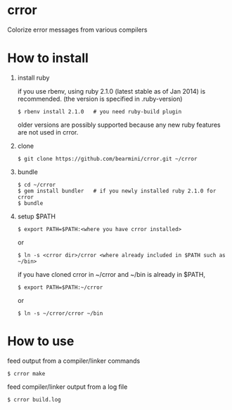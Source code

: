 crror
=====

Colorize error messages from various compilers


How to install
==============

1. install ruby

   if you use rbenv, using ruby 2.1.0 (latest stable as of Jan 2014) is recommended. (the version is specified in .ruby-version)
   ```
   $ rbenv install 2.1.0   # you need ruby-build plugin
   ```
   
   older versions are possibly supported because any new ruby features are not used in crror.
   

2. clone
   ```
   $ git clone https://github.com/bearmini/crror.git ~/crror
   ```

3. bundle
   ```
   $ cd ~/crror
   $ gem install bundler   # if you newly installed ruby 2.1.0 for crror
   $ bundle
   ```

4. setup $PATH

   ```
   $ export PATH=$PATH:<where you have crror installed>
   ```
   or
   ```
   $ ln -s <crror dir>/crror <where already included in $PATH such as ~/bin>
   ```
    
   if you have cloned crror in ~/crror and ~/bin is already in $PATH,
   ```
   $ export PATH=$PATH:~/crror
   ```
   or
   ```
   $ ln -s ~/crror/crror ~/bin
   ```

How to use
==========

feed output from a compiler/linker commands

    $ crror make


feed compiler/linker output from a log file

    $ crror build.log

